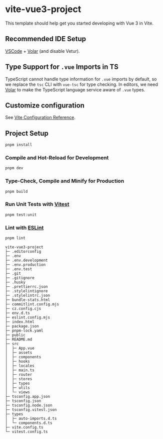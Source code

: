 # vite-vue3-project

This template should help get you started developing with Vue 3 in Vite.

## Recommended IDE Setup

[VSCode](https://code.visualstudio.com/) + [Volar](https://marketplace.visualstudio.com/items?itemName=Vue.volar) (and disable Vetur).

## Type Support for `.vue` Imports in TS

TypeScript cannot handle type information for `.vue` imports by default, so we replace the `tsc` CLI with `vue-tsc` for type checking. In editors, we need [Volar](https://marketplace.visualstudio.com/items?itemName=Vue.volar) to make the TypeScript language service aware of `.vue` types.

## Customize configuration

See [Vite Configuration Reference](https://vite.dev/config/).

## Project Setup

```sh
pnpm install
```

### Compile and Hot-Reload for Development

```sh
pnpm dev
```

### Type-Check, Compile and Minify for Production

```sh
pnpm build
```

### Run Unit Tests with [Vitest](https://vitest.dev/)

```sh
pnpm test:unit
```

### Lint with [ESLint](https://eslint.org/)

```sh
pnpm lint
```

```
vite-vue3-project
├─ .editorconfig
├─ .env
├─ .env.development
├─ .env.production
├─ .env.test
├─ .git
├─ .gitignore
├─ .husky
├─ .prettierrc.json
├─ .stylelintignore
├─ .stylelintrc.json
├─ bundle-stats.html
├─ commitlint.config.mjs
├─ cz.config.cjs
├─ env.d.ts
├─ eslint.config.mjs
├─ index.html
├─ package.json
├─ pnpm-lock.yaml
├─ public
├─ README.md
├─ src
│  ├─ App.vue
│  ├─ assets
│  ├─ components
│  ├─ hooks
│  ├─ locales
│  ├─ main.ts
│  ├─ router
│  ├─ stores
│  ├─ types
│  ├─ utils
│  └─ views
├─ tsconfig.app.json
├─ tsconfig.json
├─ tsconfig.node.json
├─ tsconfig.vitest.json
├─ types
│  ├─ auto-imports.d.ts
│  └─ components.d.ts
├─ vite.config.ts
└─ vitest.config.ts

```
